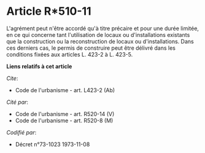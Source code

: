 # Article R*510-11

L'agrément peut n'être accordé qu'à titre précaire et pour une durée limitée, en ce qui concerne tant l'utilisation de locaux
ou d'installations existants que la construction ou la reconstruction de locaux ou d'installations. Dans ces derniers cas, le
permis de construire peut être délivré dans les conditions fixées aux articles L. 423-2 à L. 423-5.

**Liens relatifs à cet article**

_Cite_:

  - Code de l'urbanisme - art. L423-2 (Ab)

_Cité par_:

  - Code de l'urbanisme - art. R520-14 (V)
  - Code de l'urbanisme - art. R520-8 (M)

_Codifié par_:

  - Décret n°73-1023 1973-11-08
